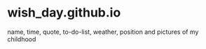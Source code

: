 # wish_day.github.io

name, time, quote, to-do-list, weather, position and pictures of my childhood
